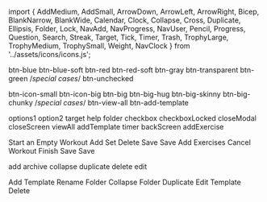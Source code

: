 import {
    AddMedium, AddSmall, ArrowDown, ArrowLeft, ArrowRight, Bicep, BlankNarrow, BlankWide,
    Calendar, Clock, Collapse, Cross, Duplicate, Ellipsis, Folder, Lock,
    NavAdd, NavProgress, NavUser, Pencil, Progress, Question, Search, Streak,
    Target, Tick, Timer, Trash, TrophyLarge, TrophyMedium, TrophySmall, Weight, NavClock
} from '../assets/icons/icons.js';



btn-blue
btn-blue-soft
btn-red
btn-red-soft
btn-gray
btn-transparent
btn-green
/*special cases*/
btn-unchecked



btn-icon-small
btn-icon-big
btn-big
btn-big-hug
btn-big-skinny
btn-big-chunky
/*special cases*/
btn-view-all
btn-add-template







options1
option2
target
help
folder
checkbox
checkboxLocked
closeModal
closeScreen
viewAll
addTemplate
timer
backScreen
addExercise


<ButtonSmall type='options1' />
<ButtonSmall type='option2' />
<ButtonSmall type='target' />
<ButtonSmall type='help' />
<ButtonSmall type='folder' />
<ButtonSmall type='checkbox' />
<ButtonSmall type='checkboxLocked' />
<ButtonSmall type='closeModal' />
<ButtonSmall type='viewAll' />
<ButtonSmall type='viewAll' />
<ButtonSmall type='addTemplate' />
<ButtonSmall type='timer' />
<ButtonSmall type='backScreen' />
<ButtonSmall type='addExercise' />

<ButtonBig color='blue' size='chunky'>Start an Empty Workout</ButtonBig>
<ButtonBig color='gray' size='skinny' icon='add'>Add Set</ButtonBig>
<ButtonBig color='red'>Delete</ButtonBig>
<ButtonBig color='gray'>Save</ButtonBig>
<ButtonBig color='blue'>Save</ButtonBig>
<ButtonBig color='blueSoft'>Add Exercises</ButtonBig>
<ButtonBig color='redSoft'>Cancel Workout</ButtonBig>
<ButtonBig color='green' size='hug'>Finish</ButtonBig>
<ButtonBig color='blue' size='hug'>Save</ButtonBig>
<ButtonBig color='transparent' size='hug'>Save</ButtonBig>


add
archive
collapse
duplicate
delete
edit

<div className='modal-options modal-options-default-width'>
    <ButtonModal type='options' icon='add'>Add Template</ButtonModal>
    <ButtonModal type='options' icon='archive'>Rename Folder</ButtonModal>
    <ButtonModal type='options' icon='collapse'>Collapse Folder</ButtonModal>
    <ButtonModal type='options' icon='duplicate'>Duplicate</ButtonModal>
    <ButtonModal type='options' icon='edit'>Edit Template</ButtonModal>
    <ButtonModal type='optionsDelete' icon='delete'>Delete</ButtonModal>
</div>